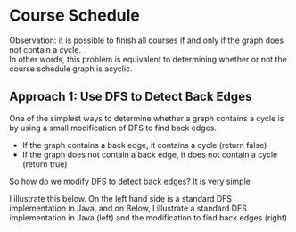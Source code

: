 # Course Schedule 

Observation: it is possible to finish all courses if and only if the graph does not contain a cycle.  
In other words, this problem is equivalent to determining whether or not the course schedule graph is acyclic.

## Approach 1: Use DFS to Detect Back Edges
One of the simplest ways to determine whether a graph contains a cycle is by using a small modification of DFS to find back edges.
- If the graph contains a back edge, it contains a cycle (return false)
- If the graph does not contain a back edge, it does not contain a cycle (return true)

So how do we modify DFS to detect back edges? It is very simple

I illustrate this below.
On the left hand side is a standard DFS implementation in Java, and on 
Below, I illustrate a standard DFS implementation in Java (left) and the modification to find back edges (right)
